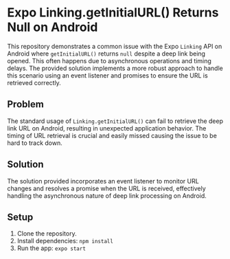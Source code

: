 # Expo Linking.getInitialURL() Returns Null on Android

This repository demonstrates a common issue with the Expo `Linking` API on Android where `getInitialURL()` returns `null` despite a deep link being opened.  This often happens due to asynchronous operations and timing delays.  The provided solution implements a more robust approach to handle this scenario using an event listener and promises to ensure the URL is retrieved correctly.

## Problem

The standard usage of `Linking.getInitialURL()` can fail to retrieve the deep link URL on Android, resulting in unexpected application behavior.  The timing of URL retrieval is crucial and easily missed causing the issue to be hard to track down.

## Solution

The solution provided incorporates an event listener to monitor URL changes and resolves a promise when the URL is received, effectively handling the asynchronous nature of deep link processing on Android.

## Setup

1. Clone the repository.
2. Install dependencies: `npm install`
3. Run the app: `expo start`